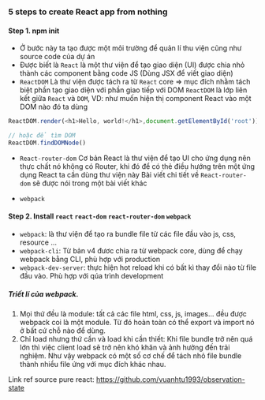 ### 5 steps to create React app from nothing
#### Step 1. npm init
* Ở bước này ta tạo được một môi trường để quản lí thu viện cũng như source code của dự án
* Được biết là `React` là một thư viện để tạo giao diện (UI) được chia nhỏ thành các component bằng
code JS (Dùng JSX để viết giao diện) 
* `ReactDOM` Là thư viện được tách ra từ `React` core => mục đích nhằm tách biệt phần tạo giao diện 
với phần giao tiếp với DOM 
`ReactDOM` là lớp liên kết giữa `React` và `DOM`, VD: như muốn hiện thị component React vào một DOM
nào đó ta dùng
```javascript
ReactDOM.render(<h1>Hello, world!</h1>,document.getElementById('root'))

// hoặc để tìm DOM
ReactDOM.findDOMNode()
```
* `React-router-dom` Cơ bản React là thư viện để tạo UI cho ứng dụng nên thực chất nó không 
có Router, khi đó để có thẻ điều hướng trên một ứng dụng React ta cần dùng thư viện này
Bài viết chi tiết về `React-router-dom` sẽ được nói trong một bài viết khác

* `webpack`  

#### Step 2. Install `react` `react-dom` `react-router-dom` `webpack`
* `webpack`: là thư viện để tạo ra bundle file từ các file đầu vào js, css, resource ...
* `webpack-cli`: Từ bản v4 đươc chia ra từ webpack core, dùng để chạy webpack bằng CLI, phù hợp với 
production
* `webpack-dev-server`: thực hiện hot reload khi có bất kì thay đổi nào từ file đầu vào. Phù hợp với
qúa trình development
##### Triết lí của webpack.
1. Mọi thứ đều là module: tất cả các file html, css, js, images... đều được webpack coi là một 
module. Từ đó hoàn toàn có thể export và import nó ở bất cứ chỗ nào để dùng.
2. Chỉ load nhưng thứ cần và load khi cần thiết: Khi file bundle trở nên quá lớn thì việc
client load sẽ trở nên khó khăn và ảnh hưởng đến trải nghiệm. Như vậy webpack có một số
cơ chế để tách nhỏ file bundle thành nhiều file ứng với mục đích khác nhau.

Link ref source pure react: https://github.com/vuanhtu1993/observation-state

